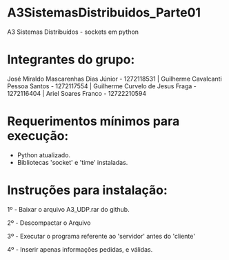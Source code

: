 # A3SistemasDistribuidos_Parte01
A3 Sistemas Distribuídos - sockets em python

# Integrantes do grupo:

José Miraldo Mascarenhas Dias Júnior - 1272118531 | 
Guilherme Cavalcanti Pessoa Santos - 1272117554 | 
Guilherme Curvelo de Jesus Fraga - 1272116404 | 
Ariel Soares Franco - 12722210594


# Requerimentos mínimos para execução:

- Python atualizado.
- Bibliotecas 'socket' e 'time' instaladas.
 

# Instruções para instalação:

1º - Baixar o arquivo A3_UDP.rar do github.

2º - Descompactar o Arquivo

3º - Executar o programa referente ao 'servidor' antes do 'cliente'

4º - Inserir apenas informações pedidas, e válidas.
